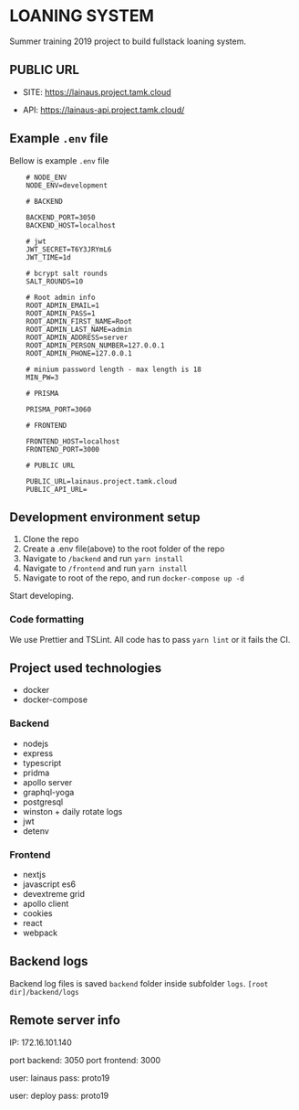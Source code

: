 # LOANING SYSTEM

Summer training 2019 project to build fullstack loaning system.

## PUBLIC URL

- SITE: https://lainaus.project.tamk.cloud

- API: https://lainaus-api.project.tamk.cloud/

## Example `.env` file

Bellow is example `.env` file

```
    # NODE_ENV
    NODE_ENV=development

    # BACKEND

    BACKEND_PORT=3050
    BACKEND_HOST=localhost

    # jwt
    JWT_SECRET=T6Y3JRYmL6
    JWT_TIME=1d

    # bcrypt salt rounds
    SALT_ROUNDS=10

    # Root admin info
    ROOT_ADMIN_EMAIL=1
    ROOT_ADMIN_PASS=1
    ROOT_ADMIN_FIRST_NAME=Root
    ROOT_ADMIN_LAST_NAME=admin
    ROOT_ADMIN_ADDRESS=server
    ROOT_ADMIN_PERSON_NUMBER=127.0.0.1
    ROOT_ADMIN_PHONE=127.0.0.1

    # minium password length - max length is 18
    MIN_PW=3

    # PRISMA

    PRISMA_PORT=3060

    # FRONTEND

    FRONTEND_HOST=localhost
    FRONTEND_PORT=3000

    # PUBLIC URL

    PUBLIC_URL=lainaus.project.tamk.cloud
    PUBLIC_API_URL=
```

## Development environment setup

1. Clone the repo
2. Create a .env file(above) to the root folder of the repo
3. Navigate to `/backend` and run `yarn install`
4. Navigate to `/frontend` and run `yarn install`
5. Navigate to root of the repo, and run `docker-compose up -d`

Start developing.

### Code formatting

We use Prettier and TSLint.
All code has to pass `yarn lint` or it fails the CI.

## Project used technologies

- docker
- docker-compose

### Backend

- nodejs
- express
- typescript
- pridma
- apollo server
- graphql-yoga
- postgresql
- winston + daily rotate logs
- jwt
- detenv

### Frontend

- nextjs
- javascript es6
- devextreme grid
- apollo client
- cookies
- react
- webpack

## Backend logs

Backend log files is saved `backend` folder inside subfolder `logs`. `[root dir]/backend/logs`

## Remote server info

IP: 172.16.101.140

port backend: 3050
port frontend: 3000

user: lainaus
pass: proto19

user: deploy
pass: proto19
